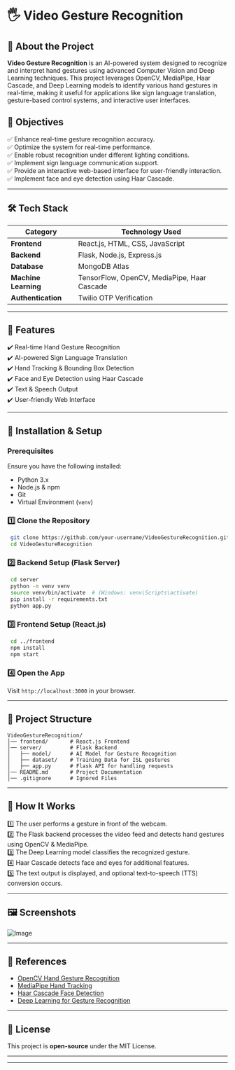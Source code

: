 # 🖐️ Video Gesture Recognition

## 📖 About the Project
**Video Gesture Recognition** is an AI-powered system designed to recognize and interpret hand gestures using advanced Computer Vision and Deep Learning techniques. This project leverages OpenCV, MediaPipe, Haar Cascade, and Deep Learning models to identify various hand gestures in real-time, making it useful for applications like sign language translation, gesture-based control systems, and interactive user interfaces.

## 🎯 Objectives
✅ Enhance real-time gesture recognition accuracy.  
✅ Optimize the system for real-time performance.  
✅ Enable robust recognition under different lighting conditions.  
✅ Implement sign language communication support.  
✅ Provide an interactive web-based interface for user-friendly interaction.  
✅ Implement face and eye detection using Haar Cascade.  

---

## 🛠️ Tech Stack
| Category       | Technology Used            |
|---------------|----------------------------|
| **Frontend**  | React.js, HTML, CSS, JavaScript |
| **Backend**   | Flask, Node.js, Express.js |
| **Database**  | MongoDB Atlas               |
| **Machine Learning** | TensorFlow, OpenCV, MediaPipe, Haar Cascade |
| **Authentication** | Twilio OTP Verification |

---

## 🚀 Features
✔️ Real-time Hand Gesture Recognition  
✔️ AI-powered Sign Language Translation  
✔️ Hand Tracking & Bounding Box Detection  
✔️ Face and Eye Detection using Haar Cascade  
✔️ Text & Speech Output  
✔️ User-friendly Web Interface  

---

## 📌 Installation & Setup

### **Prerequisites**
Ensure you have the following installed:
- Python 3.x
- Node.js & npm
- Git
- Virtual Environment (`venv`)

### **1️⃣ Clone the Repository**
```sh
 git clone https://github.com/your-username/VideoGestureRecognition.git
 cd VideoGestureRecognition
```

### **2️⃣ Backend Setup (Flask Server)**
```sh
 cd server
 python -m venv venv
 source venv/bin/activate  # (Windows: venv\Scripts\activate)
 pip install -r requirements.txt
 python app.py
```

### **3️⃣ Frontend Setup (React.js)**
```sh
 cd ../frontend
 npm install
 npm start
```

### **4️⃣ Open the App**
Visit `http://localhost:3000` in your browser.

---

## 📂 Project Structure
```
VideoGestureRecognition/
│── frontend/       # React.js Frontend
│── server/         # Flask Backend
│   ├── model/      # AI Model for Gesture Recognition
│   ├── dataset/    # Training Data for ISL gestures
│   ├── app.py      # Flask API for handling requests
│── README.md       # Project Documentation
│── .gitignore      # Ignored Files
```

---

## 📌 How It Works
1️⃣ The user performs a gesture in front of the webcam.  
2️⃣ The Flask backend processes the video feed and detects hand gestures using OpenCV & MediaPipe.  
3️⃣ The Deep Learning model classifies the recognized gesture.  
4️⃣ Haar Cascade detects face and eyes for additional features.  
5️⃣ The text output is displayed, and optional text-to-speech (TTS) conversion occurs.  

---

## 🖼️ Screenshots
![Image](https://github.com/user-attachments/assets/891f80aa-6ed2-4be1-ae67-15424591f79e)



---


## 📌 References
- [OpenCV Hand Gesture Recognition](https://github.com/ishfulthinking/Python-Hand-Gesture-Recognition)
- [MediaPipe Hand Tracking](https://developers.google.com/mediapipe/solutions/vision/hand_tracking)
- [Haar Cascade Face Detection](https://www.analyticsvidhya.com/blog/2022/04/object-detection-using-haar-cascade-opencv/)
- [Deep Learning for Gesture Recognition](https://www.analyticsvidhya.com/blog/2021/05/a-comprehensive-tutorial-on-deep-learning-part-1/)

---

## 📄 License
This project is **open-source** under the MIT License.

---



---



